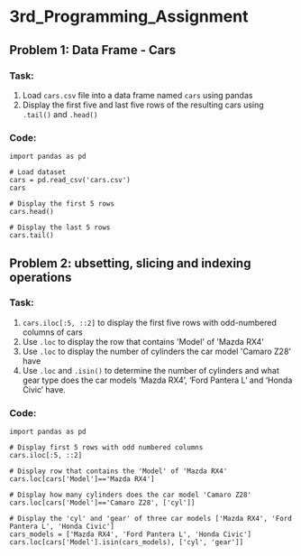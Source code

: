 # 3rd_Programming_Assignment

## Problem 1: Data Frame - Cars

### Task:
1. Load `cars.csv` file into a data frame named `cars` using pandas
2. Display the first five and last five rows of the resulting cars using `.tail()` and `.head()`

### Code:
```
import pandas as pd

# Load dataset
cars = pd.read_csv('cars.csv')
cars

# Display the first 5 rows
cars.head()

# Display the last 5 rows
cars.tail()
```

## Problem 2: ubsetting, slicing and indexing operations

### Task:
1. `cars.iloc[:5, ::2]` to display the first five rows with odd-numbered columns of cars
2. Use `.loc` to display the row that contains 'Model' of 'Mazda RX4'
3. Use `.loc` to display the number of cylinders the car model 'Camaro Z28' have
4. Use `.loc` and `.isin()` to determine the number of cylinders and what gear type does the car models ‘Mazda RX4’, ‘Ford Pantera L’ and ‘Honda Civic’ have.

### Code:
```
import pandas as pd

# Display first 5 rows with odd numbered columns
cars.iloc[:5, ::2]

# Display row that contains the 'Model' of 'Mazda RX4'
cars.loc[cars['Model']=='Mazda RX4']

# Display how many cylinders does the car model 'Camaro Z28'
cars.loc[cars['Model']=='Camaro Z28', ['cyl']]

# Display the 'cyl' and 'gear' of three car models ['Mazda RX4', 'Ford Pantera L', 'Honda Civic']
cars_models = ['Mazda RX4', 'Ford Pantera L', 'Honda Civic']
cars.loc[cars['Model'].isin(cars_models), ['cyl', 'gear']]
```
